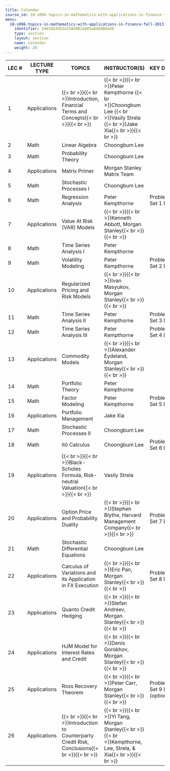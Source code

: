 ```yaml
---
title: Calendar
course_id: 18-s096-topics-in-mathematics-with-applications-in-finance-fall-2013
menu:
  18-s096-topics-in-mathematics-with-applications-in-finance-fall-2013:
    identifier: 5463da3d52e258d982e685a89a986e40
    type: section
    layout: section
    name: Calendar
    weight: 20
---
```

| LEC # | LECTURE TYPE | TOPICS | INSTRUCTOR(S) | KEY DATES |
| --- | --- | --- | --- | --- |
| 1 | Applications | {{< br >}}{{< br >}}Introduction, Financial Terms and Concepts{{< br >}}{{< br >}} | {{< br >}}{{< br >}}Peter Kempthorne  {{< br >}}Choongbum Lee  {{< br >}}Vasily Strela  {{< br >}}Jake Xia{{< br >}}{{< br >}} |   |
| 2 | Math | Linear Algebra | Choongbum Lee |   |
| 3 | Math | Probability Theory | Choongbum Lee |   |
| 4 | Applications | Matrix Primer | Morgan Stanley Matrix Team |   |
| 5 | Math | Stochastic Processes I | Choongbum Lee |   |
| 6 | Math | Regression Analysis | Peter Kempthorne | Problem Set 1 Due |
| 7 | Applications | Value At Risk (VAR) Models | {{< br >}}{{< br >}}Kenneth Abbott, Morgan Stanley{{< br >}}{{< br >}} |   |
| 8 | Math | Time Series Analysis I | Peter Kempthorne |   |
| 9 | Math | Volatility Modeling | Peter Kempthorne | Problem Set 2 Due |
| 10 | Applications | Regularized Pricing and Risk Models | {{< br >}}{{< br >}}Ivan Masyukov, Morgan Stanley{{< br >}}{{< br >}} |   |
| 11 | Math | Time Series Analysis II | Peter Kempthorne | Problem Set 3 Due |
| 12 | Math | Time Series Analysis III | Peter Kempthorne | Problem Set 4 Due |
| 13 | Applications | Commodity Models | {{< br >}}{{< br >}}Alexander Eydeland, Morgan Stanley{{< br >}}{{< br >}} |   |
| 14 | Math | Portfolio Theory | Peter Kempthorne |   |
| 15 | Math | Factor Modeling | Peter Kempthorne | Problem Set 5 Due |
| 16 | Applications | Portfolio Management | Jake Xia |   |
| 17 | Math | Stochastic Processes II | Choongbum Lee |   |
| 18 | Math | Itō Calculus | Choongbum Lee | Problem Set 6 Due |
| 19 | Applications | {{< br >}}{{< br >}}Black-Scholes Formula, Risk-neutral Valuation{{< br >}}{{< br >}} | Vasily Strela |   |
| 20 | Applications | Option Price and Probability Duality | {{< br >}}{{< br >}}Stephen Blythe, Harvard Management Company{{< br >}}{{< br >}} | Problem Set 7 Due |
| 21 | Math | Stochastic Differential Equations | Choongbum Lee |   |
| 22 | Applications | Calculus of Variations and its Application in FX Execution | {{< br >}}{{< br >}}Eric Pan, Morgan Stanley{{< br >}}{{< br >}} | Problem Set 8 Due |
| 23 | Applications | Quanto Credit Hedging | {{< br >}}{{< br >}}Stefan Andreev, Morgan Stanley{{< br >}}{{< br >}} |   |
| 24 | Applications | HJM Model for Interest Rates and Credit | {{< br >}}{{< br >}}Denis Gorokhov, Morgan Stanley{{< br >}}{{< br >}} |   |
| 25 | Applications | Ross Recovery Theorem | {{< br >}}{{< br >}}Peter Carr, Morgan Stanley{{< br >}}{{< br >}} | Problem Set 9 Due (optional) |
| 26 | Applications | {{< br >}}{{< br >}}Introduction to Counterparty Credit Risk, Conclusions{{< br >}}{{< br >}} | {{< br >}}{{< br >}}Yi Tang, Morgan Stanley{{< br >}}{{< br >}}Kempthorne, Lee, Strela, & Xia{{< br >}}{{< br >}} |